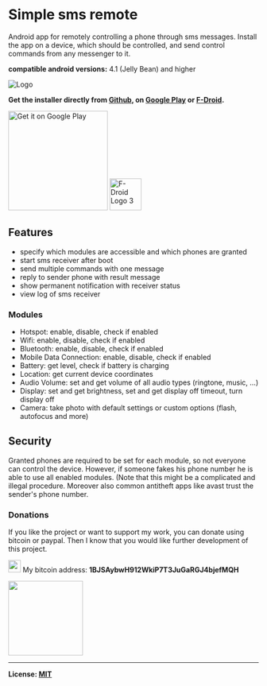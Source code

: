 # Simple sms remote

Android app for remotely controlling a phone through sms messages.
Install the app on a device, which should be controlled, and send control commands from any messenger to it.

**compatible android versions:** 4.1 (Jelly Bean) and higher

![Logo](https://raw.githubusercontent.com/tranquvis/SimpleSmsRemote/master/.github/logo.png)

**Get the installer directly from [Github](https://raw.githubusercontent.com/tranquvis/SimpleSmsRemote/master/app/app-release-beta-1.2.apk), on [Google Play](https://play.google.com/store/apps/details?id=tranquvis.simplesmsremote&hl=de) or [F-Droid](https://f-droid.org/repository/browse/?fdid=tranquvis.simplesmsremote).**

<a href='https://play.google.com/store/apps/details?id=tranquvis.simplesmsremote&hl=de&utm_source=global_co&utm_medium=prtnr&utm_content=Mar2515&utm_campaign=PartBadge&pcampaignid=MKT-Other-global-all-co-prtnr-py-PartBadge-Mar2515-1'><img alt='Get it on Google Play' width="200px" src='https://play.google.com/intl/en_us/badges/images/generic/en_badge_web_generic.png'/></a>
<a title="By Robert Martinez [CC BY-SA 3.0 (http://creativecommons.org/licenses/by-sa/3.0)], via Wikimedia Commons" href="https://f-droid.org/repository/browse/?fdid=tranquvis.simplesmsremote"><img width="64" alt="F-Droid Logo 3" src="https://upload.wikimedia.org/wikipedia/commons/thumb/5/55/F-Droid_Logo_3.svg/64px-F-Droid_Logo_3.svg.png"/></a>

## Features
* specify which modules are accessible and which phones are granted
* start sms receiver after boot
* send multiple commands with one message
* reply to sender phone with result message
* show permanent notification with receiver status
* view log of sms receiver

### Modules
* Hotspot: enable, disable, check if enabled
* Wifi: enable, disable, check if enabled
* Bluetooth: enable, disable, check if enabled
* Mobile Data Connection: enable, disable, check if enabled
* Battery: get level, check if battery is charging
* Location: get current device coordinates
* Audio Volume: set and get volume of all audio types (ringtone, music, ...)
* Display: set and get brightness, set and get display off timeout, turn display off
* Camera: take photo with default settings or custom options (flash, autofocus and more)

## Security
Granted phones are required to be set for each module, so not everyone can control the device.
However, if someone fakes his phone number he is able to use all enabled modules. (Note that this might be a complicated and illegal procedure. Moreover also common antitheft apps like avast trust the sender's phone number.

### Donations
If you like the project or want to support my work, you can donate using bitcoin or paypal. Then I know that you would like further development of this project.

<img src="https://upload.wikimedia.org/wikipedia/commons/4/46/Bitcoin.svg" width="25"/> My bitcoin address: **1BJSAybwH912WkiP7T3JuGaRGJ4bjefMQH** 

<a href="https://www.paypal.com/cgi-bin/webscr?cmd=_s-xclick&hosted_button_id=KNJL5UTYFBGYC">
  <img alt="" border="0" src="https://www.paypalobjects.com/en_US/i/btn/btn_donateCC_LG.gif" width="150">
</a>

***
**License: [MIT](LICENSE)**
